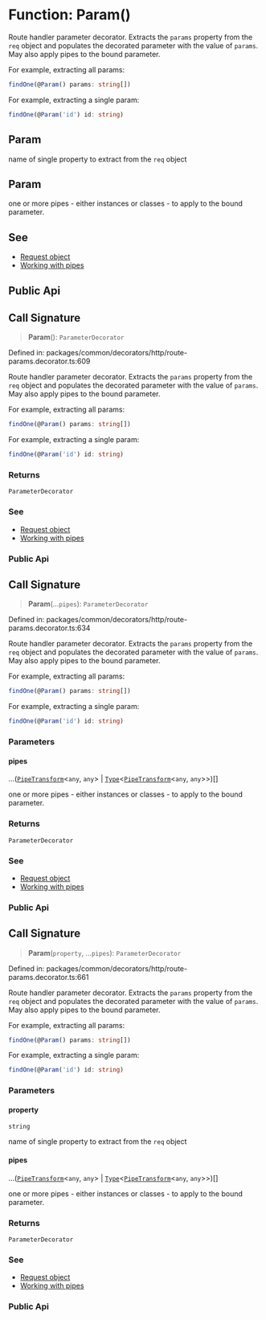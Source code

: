 # Function: Param()

Route handler parameter decorator. Extracts the `params`
property from the `req` object and populates the decorated
parameter with the value of `params`. May also apply pipes to the bound
parameter.

For example, extracting all params:
```typescript
findOne(@Param() params: string[])
```

For example, extracting a single param:
```typescript
findOne(@Param('id') id: string)
```

## Param

name of single property to extract from the `req` object

## Param

one or more pipes - either instances or classes - to apply to
the bound parameter.

## See

 - [Request object](https://docs.nestjs.com/controllers#request-object)
 - [Working with pipes](https://docs.nestjs.com/custom-decorators#working-with-pipes)

## Public Api

## Call Signature

> **Param**(): `ParameterDecorator`

Defined in: packages/common/decorators/http/route-params.decorator.ts:609

Route handler parameter decorator. Extracts the `params`
property from the `req` object and populates the decorated
parameter with the value of `params`. May also apply pipes to the bound
parameter.

For example, extracting all params:
```typescript
findOne(@Param() params: string[])
```

For example, extracting a single param:
```typescript
findOne(@Param('id') id: string)
```

### Returns

`ParameterDecorator`

### See

 - [Request object](https://docs.nestjs.com/controllers#request-object)
 - [Working with pipes](https://docs.nestjs.com/custom-decorators#working-with-pipes)

### Public Api

## Call Signature

> **Param**(...`pipes`): `ParameterDecorator`

Defined in: packages/common/decorators/http/route-params.decorator.ts:634

Route handler parameter decorator. Extracts the `params`
property from the `req` object and populates the decorated
parameter with the value of `params`. May also apply pipes to the bound
parameter.

For example, extracting all params:
```typescript
findOne(@Param() params: string[])
```

For example, extracting a single param:
```typescript
findOne(@Param('id') id: string)
```

### Parameters

#### pipes

...([`PipeTransform`](../interfaces/PipeTransform.md)\<`any`, `any`\> \| [`Type`](../interfaces/Type.md)\<[`PipeTransform`](../interfaces/PipeTransform.md)\<`any`, `any`\>\>)[]

one or more pipes - either instances or classes - to apply to
the bound parameter.

### Returns

`ParameterDecorator`

### See

 - [Request object](https://docs.nestjs.com/controllers#request-object)
 - [Working with pipes](https://docs.nestjs.com/custom-decorators#working-with-pipes)

### Public Api

## Call Signature

> **Param**(`property`, ...`pipes`): `ParameterDecorator`

Defined in: packages/common/decorators/http/route-params.decorator.ts:661

Route handler parameter decorator. Extracts the `params`
property from the `req` object and populates the decorated
parameter with the value of `params`. May also apply pipes to the bound
parameter.

For example, extracting all params:
```typescript
findOne(@Param() params: string[])
```

For example, extracting a single param:
```typescript
findOne(@Param('id') id: string)
```

### Parameters

#### property

`string`

name of single property to extract from the `req` object

#### pipes

...([`PipeTransform`](../interfaces/PipeTransform.md)\<`any`, `any`\> \| [`Type`](../interfaces/Type.md)\<[`PipeTransform`](../interfaces/PipeTransform.md)\<`any`, `any`\>\>)[]

one or more pipes - either instances or classes - to apply to
the bound parameter.

### Returns

`ParameterDecorator`

### See

 - [Request object](https://docs.nestjs.com/controllers#request-object)
 - [Working with pipes](https://docs.nestjs.com/custom-decorators#working-with-pipes)

### Public Api
